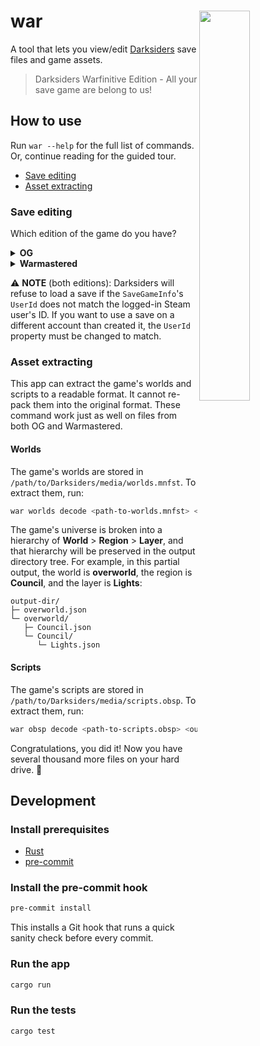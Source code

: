 # <img src="https://static.giantbomb.com/uploads/scale_super/5/59682/1668270-war_darksiders_ps3360_psd39191.png" width="40%" align="right"> war

A tool that lets you view/edit [Darksiders] save files and game assets.

[Darksiders]: https://en.wikipedia.org/wiki/Darksiders_(video_game)

>Darksiders Warfinitive Edition - All your save game are belong to us!

## How to use

Run `war --help` for the full list of commands. Or, continue reading for the guided tour.

- [Save editing](#save-editing)
- [Asset extracting](#asset-extracting)

### Save editing

Which edition of the game do you have?

<details>
<summary><b>OG</b></summary>

Your saves should be in a path that looks something like this:

    C:\Users\<username>\Documents\My Games\Darksiders\<steam-user-id>\dsauto.dsav

- Run `war dsav decode <path-to-dsav>` to decode a save from `.dsav` to `.json`.
- The newly-created `.json` will have an unpacked version of your save. You can edit this file.
- Run `war dsav encode <path-to-json>` to encode back to `.dsav`.
- To use the new save, just quit to the main menu and choose "Load Game".

</details>

<details>
<summary><b>Warmastered</b></summary>

Your saves should be in a path that looks something like this:

    C:\Program Files (x86)\Steam\userdata\<steam-user-id>\462780\remote\autocloud\save\keen_savegame_0_0.sav

The file contains all 10 save slots (including the autosave slot), but this tool only reads/writes the autosave slot.

- Run `war sav decode <path-to-sav>` to decode the autosave to `.json`.
- The newly-created `.json` will have an unpacked version of your save. You can edit this file.
- Run `war sav encode <path-to-sav> <path-to-json>` to write back to the `.sav`. The autosave slot will be overwritten, and the other save slots will be left alone.
- If the game is running, you'll need to exit and restart for it to read the new data. Unfortunately, this edition only reads the save file once when the game first loads.

</details>

⚠ **NOTE** (both editions): Darksiders will refuse to load a save if the `SaveGameInfo`'s `UserId` does not match the logged-in Steam user's ID. If you want to use a save on a different account than created it, the `UserId` property must be changed to match.

### Asset extracting

This app can extract the game's worlds and scripts to a readable format. It cannot re-pack them into the original format. These command work just as well on files from both OG and Warmastered.

#### Worlds

The game's worlds are stored in `/path/to/Darksiders/media/worlds.mnfst`. To extract them, run:

```sh
war worlds decode <path-to-worlds.mnfst> <output-dir>
```

The game's universe is broken into a hierarchy of **World** > **Region** > **Layer**, and that hierarchy will be preserved in the output directory tree. For example, in this partial output, the world is **overworld**, the region is **Council**, and the layer is **Lights**:

```text
output-dir/
├─ overworld.json
└─ overworld/
   ├─ Council.json
   └─ Council/
      └─ Lights.json
```

#### Scripts

The game's scripts are stored in `/path/to/Darksiders/media/scripts.obsp`. To extract them, run:

```sh
war obsp decode <path-to-scripts.obsp> <output-dir>
```

Congratulations, you did it! Now you have several thousand more files on your hard drive. 🎉

## Development

### Install prerequisites

- [Rust]
- [pre-commit]

[Rust]: https://www.rust-lang.org/
[pre-commit]: https://pre-commit.com/

### Install the pre-commit hook

```sh
pre-commit install
```

This installs a Git hook that runs a quick sanity check before every commit.

### Run the app

```sh
cargo run
```

### Run the tests

```sh
cargo test
```
